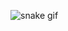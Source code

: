 ![snake gif](https://github.com/Qwwery/Qwwery/blob/output/github-contribution-grid-snake.gif](https://github.com/Qwwery/Qwwery/blob/output/github-contribution-grid-snake-dark.svg))
